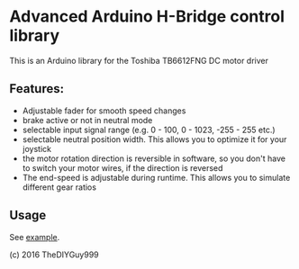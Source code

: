 # Advanced Arduino H-Bridge control library

This is an Arduino library for the Toshiba TB6612FNG DC motor driver

## Features:
- Adjustable fader for smooth speed changes
- brake active or not in neutral mode
- selectable input signal range (e.g. 0 - 100, 0 - 1023, -255 - 255 etc.)
- selectable neutral position width. This allows you to optimize it for your joystick
- the motor rotation direction is reversible in software, so you don't have to switch your motor wires, if the direction is reversed
- The end-speed is adjustable during runtime. This allows you to simulate different gear ratios

## Usage

See [example](https://github.com/TheDIYGuy999/TB6612FNG/blob/master/examples/TB6612FNG/TB6612FNG.ino).


(c) 2016 TheDIYGuy999
